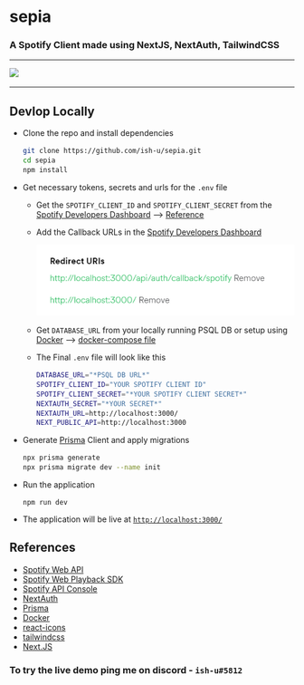 # sepia

### A Spotify Client made using NextJS, NextAuth, TailwindCSS

---

![](./demo/sepia.gif)

---

## Devlop Locally

- Clone the repo and install dependencies

  ```bash
  git clone https://github.com/ish-u/sepia.git
  cd sepia
  npm install
  ```

- Get necessary tokens, secrets and urls for the `.env` file

  - Get the `SPOTIFY_CLIENT_ID` and `SPOTIFY_CLIENT_SECRET` from the [Spotify Developers Dashboard](https://developer.spotify.com/dashboard/applications) --> [Reference](https://developer.spotify.com/documentation/general/guides/authorization/app-settings/)

  - Add the Callback URLs in the [Spotify Developers Dashboard](https://developer.spotify.com/dashboard/applications)

    ![](demo/callback_url.png)

  - Get `DATABASE_URL` from your locally running PSQL DB or setup using [Docker](https://www.docker.com/) --> [docker-compose file](docker-compose.yml)

  - The Final `.env` file will look like this

    ```bash
    DATABASE_URL="*PSQL DB URL*"
    SPOTIFY_CLIENT_ID="YOUR SPOTIFY CLIENT ID"
    SPOTIFY_CLIENT_SECRET="*YOUR SPOTIFY CLIENT SECRET*"
    NEXTAUTH_SECRET="*YOUR SECRET*"
    NEXTAUTH_URL=http://localhost:3000/
    NEXT_PUBLIC_API=http://localhost:3000
    ```

- Generate [Prisma](https://www.prisma.io/) Client and apply migrations

  ```bash
  npx prisma generate
  npx prisma migrate dev --name init
  ```

- Run the application

  ```
  npm run dev
  ```

- The application will be live at [`http://localhost:3000/`](http://localhost:3000/)

## References

- [Spotify Web API](https://developer.spotify.com/documentation/web-api/)
- [Spotify Web Playback SDK](https://developer.spotify.com/documentation/web-playback-sdk/)
- [Spotify API Console](https://developer.spotify.com/console/)
- [NextAuth](https://next-auth.js.org/)
- [Prisma](https://www.prisma.io/)
- [Docker](https://www.docker.com/)
- [react-icons](https://react-icons.github.io/react-icons/)
- [tailwindcss](https://tailwindcss.com/)
- [Next.JS](https://nextjs.org/)

### To try the live demo ping me on discord - `ish-u#5812`
